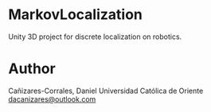 MarkovLocalization
==================

Unity 3D project for discrete localization on robotics.

Author
======

Cañizares-Corrales, Daniel
Universidad Católica de Oriente
dacanizares@outlook.com
